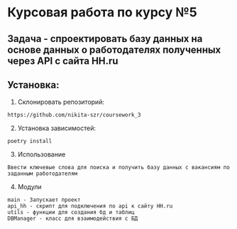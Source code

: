 # Курсовая работа по курсу №5
## Задача - спроектировать базу данных на основе данных о работодателях полученных через API с сайта HH.ru
## Установка:
1. Склонировать репозиторий:
```
https://github.com/nikita-szr/coursework_3
```
2. Установка зависимостей: 
```
poetry install
```
3. Использование
```
Ввести ключевые слова для поиска и получить базу данных с вакансиям по заданным работодателям
```


4. Модули
```
main - Запускает проект
api_hh - скрипт для подключения по api к сайту HH.ru
utils - функции для создания бд и таблиц
DBManager - класс для взаимодействия с БД
```